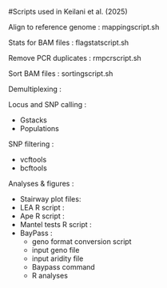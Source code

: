 #Scripts used in Keilani et al. (2025)

Align to reference genome : mappingscript.sh

Stats for BAM files : flagstatscript.sh

Remove PCR duplicates : rmpcrscript.sh

Sort BAM files : sortingscript.sh

Demultiplexing :

Locus and SNP calling :
 - Gstacks
 - Populations

SNP filtering :
- vcftools
- bcftools
  
Analyses & figures :
 - Stairway plot files:
 - LEA R script :
 - Ape R script :
 - Mantel tests R script :
 - BayPass :
     - geno format conversion script
     - input geno file
     - input aridity file
     - Baypass command
     - R analyses
